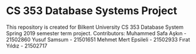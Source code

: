 # CS 353 Database Systems Project
This repository is created for Bilkent University CS 353 Database System Spring 2019 semester term project.
Contributors:
Muhammed Safa Aşkın - 21502860
Yusuf Samsum - 21501651
Mehmet Mert Epsileli - 21502933
Fırat Yıldız - 21502717
